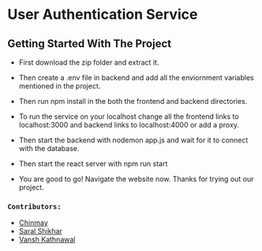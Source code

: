 # User Authentication Service

## Getting Started With The Project

* First download the zip folder and extract it.

* Then create a .env file in backend and add all the enviornment variables mentioned in the project.

* Then run npm install in the both the frontend and backend directories.

* To run the service on your localhost change all the frontend links to localhost:3000 and backend links to localhost:4000 or add a proxy.

* Then start the backend with nodemon app.js and wait for it to connect with the database.

* Then start the react server with npm run start

* You are good to go! Navigate the website now. Thanks for trying out our project.

### `Contributors:`

- [Chinmay](https://github.com/saral11)
- [Saral Shikhar](https://github.com/saral11)
- [Vansh Kathnawal](https://github.com/vk0942)
